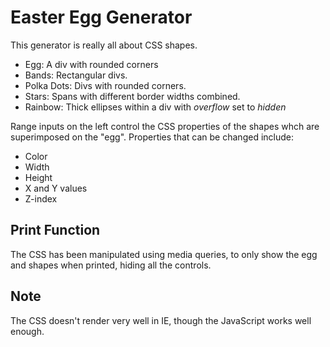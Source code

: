 # Easter Egg Generator

This generator is really all about CSS shapes.
- Egg: A div with rounded corners
- Bands: Rectangular divs.
- Polka Dots: Divs with rounded corners.
- Stars: Spans with different border widths combined.
- Rainbow: Thick ellipses within a div with *overflow* set to *hidden*

Range inputs on the left control the CSS properties of the shapes whch are superimposed on the "egg". Properties that can be changed include:
- Color
- Width
- Height
- X and Y values
- Z-index

## Print Function
The CSS has been manipulated using media queries, to only show the egg and shapes when printed, hiding all the controls.

## Note
The CSS doesn't render very well in IE, though the JavaScript works well enough.
